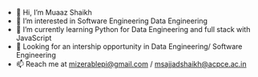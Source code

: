 - 👋 Hi, I’m Muaaz Shaikh
- 👀 I’m interested in Software Engineering Data Engineering
- 🌱 I’m currently learning Python for Data Engineering and full stack with JavaScript
- 👯 Looking for an intership opportunity in Data Engineering/ Software Engineering
- 📫 Reach me at mizerablepi@gmail.com / msajjadshaikh@acpce.ac.in

<!---
mizerablepi/mizerablepi is a ✨ special ✨ repository because its `README.md` (this file) appears on your GitHub profile.
You can click the Preview link to take a look at your changes.
--->
